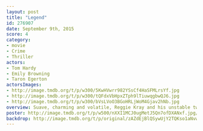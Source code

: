 ```yaml
---
layout: post
title: "Legend"
id: 276907
date: September 9th, 2015
score: 4
category:
- movie
- Crime
- Thriller
actors:
- Tom Hardy
- Emily Browning
- Taron Egerton
actorsImages:
- http://image.tmdb.org/t/p/w300/5KwHVwrr982YSsCf4HaSFMLrsYf.jpg
- http://image.tmdb.org/t/p/w300/tQFdxVbHpxZTph9lTiuwqgbwQJ6.jpg
- http://image.tmdb.org/t/p/w300/bVsLVoO3BGoHRLjWoM4Gjav2hNb.jpg
overview: Suave, charming and volatile, Reggie Kray and his unstable twin brother Ronnie start to leave their mark on the London underworld in the 1960s. Using violence to get what they want, the siblings orchestrate robberies and murders while running nightclubs and protection rackets. With police Detective Leonard "Nipper" Read hot on their heels, the brothers continue their rapid rise to power and achieve tabloid notoriety.
poster: http://image.tmdb.org/t/p/w500/nXXI1MCJ0ugMetJ5Qn7ofDXANxf.jpg/
backdrop: http://image.tmdb.org/t/p/original/zAZdEjBlQSywUjY2TQKso1aNvwN.jpg
---
```

